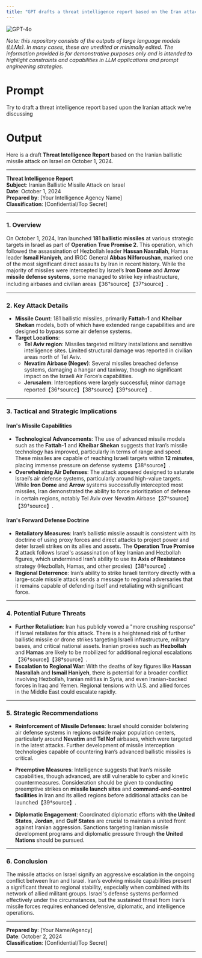 ```yaml
---
title: "GPT drafts a threat intelligence report based on the Iran attack"
---
```

![GPT-4o](https://img.shields.io/badge/GPT--4o-3333FF?style=for-the-badge&logo=openai&logoColor=white)



*Note: this repository consists of the outputs of large language models (LLMs). In many cases, these are unedited or minimally edited. The information provided is for demonstrative purposes only and is intended to highlight constraints and capabilities in LLM applications and prompt engineering strategies.*


# Prompt

Try to draft a threat intelligence report based upon the Iranian attack we're discussing

# Output

Here is a draft **Threat Intelligence Report** based on the Iranian ballistic missile attack on Israel on October 1, 2024.

---

**Threat Intelligence Report**  
**Subject**: Iranian Ballistic Missile Attack on Israel  
**Date**: October 1, 2024  
**Prepared by**: [Your Intelligence Agency Name]  
**Classification**: [Confidential/Top Secret]

---

### **1. Overview**

On October 1, 2024, Iran launched **181 ballistic missiles** at various strategic targets in Israel as part of **Operation True Promise 2**. This operation, which followed the assassination of Hezbollah leader **Hassan Nasrallah**, Hamas leader **Ismail Haniyeh**, and IRGC General **Abbas Nilforoushan**, marked one of the most significant direct assaults by Iran in recent history. While the majority of missiles were intercepted by Israel’s **Iron Dome** and **Arrow missile defense systems**, some managed to strike key infrastructure, including airbases and civilian areas【36†source】【37†source】.

---

### **2. Key Attack Details**

- **Missile Count**: 181 ballistic missiles, primarily **Fattah-1** and **Kheibar Shekan** models, both of which have extended range capabilities and are designed to bypass some air defense systems.
- **Target Locations**:
  - **Tel Aviv region**: Missiles targeted military installations and sensitive intelligence sites. Limited structural damage was reported in civilian areas north of Tel Aviv.
  - **Nevatim Airbase (Negev)**: Several missiles breached defense systems, damaging a hangar and taxiway, though no significant impact on the Israeli Air Force’s capabilities.
  - **Jerusalem**: Interceptions were largely successful; minor damage reported【36†source】【38†source】【39†source】.

---

### **3. Tactical and Strategic Implications**

#### **Iran's Missile Capabilities**
- **Technological Advancements**: The use of advanced missile models such as the **Fattah-1** and **Kheibar Shekan** suggests that Iran’s missile technology has improved, particularly in terms of range and speed. These missiles are capable of reaching Israeli targets within **12 minutes**, placing immense pressure on defense systems【38†source】.
- **Overwhelming Air Defenses**: The attack appeared designed to saturate Israel’s air defense systems, particularly around high-value targets. While **Iron Dome** and **Arrow** systems successfully intercepted most missiles, Iran demonstrated the ability to force prioritization of defense in certain regions, notably Tel Aviv over Nevatim Airbase【37†source】【39†source】.

#### **Iran's Forward Defense Doctrine**
- **Retaliatory Measures**: Iran’s ballistic missile assault is consistent with its doctrine of using proxy forces and direct attacks to project power and deter Israeli strikes on its allies and assets. The **Operation True Promise 2** attack follows Israel's assassination of key Iranian and Hezbollah figures, which undermined Iran’s ability to use its **Axis of Resistance** strategy (Hezbollah, Hamas, and other proxies)【38†source】.
- **Regional Deterrence**: Iran’s ability to strike Israeli territory directly with a large-scale missile attack sends a message to regional adversaries that it remains capable of defending itself and retaliating with significant force.

---

### **4. Potential Future Threats**

- **Further Retaliation**: Iran has publicly vowed a "more crushing response" if Israel retaliates for this attack. There is a heightened risk of further ballistic missile or drone strikes targeting Israeli infrastructure, military bases, and critical national assets. Iranian proxies such as **Hezbollah** and **Hamas** are likely to be mobilized for additional regional escalations【36†source】【38†source】.
- **Escalation to Regional War**: With the deaths of key figures like **Hassan Nasrallah** and **Ismail Haniyeh**, there is potential for a broader conflict involving Hezbollah, Iranian militias in Syria, and even Iranian-backed forces in Iraq and Yemen. Regional tensions with U.S. and allied forces in the Middle East could escalate rapidly.

---

### **5. Strategic Recommendations**

- **Reinforcement of Missile Defenses**: Israel should consider bolstering air defense systems in regions outside major population centers, particularly around **Nevatim** and **Tel Nof** airbases, which were targeted in the latest attacks. Further development of missile interception technologies capable of countering Iran’s advanced ballistic missiles is critical.
  
- **Preemptive Measures**: Intelligence suggests that Iran’s missile capabilities, though advanced, are still vulnerable to cyber and kinetic countermeasures. Consideration should be given to conducting preemptive strikes on **missile launch sites** and **command-and-control facilities** in Iran and its allied regions before additional attacks can be launched【39†source】.

- **Diplomatic Engagement**: Coordinated diplomatic efforts with **the United States**, **Jordan**, and **Gulf States** are crucial to maintain a united front against Iranian aggression. Sanctions targeting Iranian missile development programs and diplomatic pressure through **the United Nations** should be pursued.

---

### **6. Conclusion**

The missile attacks on Israel signify an aggressive escalation in the ongoing conflict between Iran and Israel. Iran’s evolving missile capabilities present a significant threat to regional stability, especially when combined with its network of allied militant groups. Israel's defense systems performed effectively under the circumstances, but the sustained threat from Iran’s missile forces requires enhanced defensive, diplomatic, and intelligence operations.

---

**Prepared by**: [Your Name/Agency]  
**Date**: October 2, 2024  
**Classification**: [Confidential/Top Secret]  

---
 